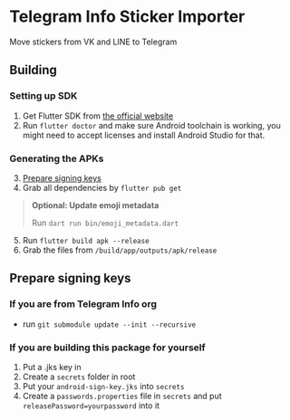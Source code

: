 # Telegram Info Sticker Importer

Move stickers from VK and LINE to Telegram

## Building

### Setting up SDK

1. Get Flutter SDK from [the official website](https://flutter.dev/docs/get-started/install)
2. Run `flutter doctor` and make sure Android toolchain is working, you might need to accept licenses and install Android Studio for that.

### Generating the APKs

3. [Prepare signing keys](#prepare-signing-keys)
4. Grab all dependencies by `flutter pub get`

> **Optional: Update emoji metadata**
>
> Run `dart run bin/emoji_metadata.dart`

5. Run `flutter build apk --release`
6. Grab the files from `/build/app/outputs/apk/release`

## Prepare signing keys

### If you are from Telegram Info org

-   run `git submodule update --init --recursive`

### If you are building this package for yourself

1. Put a .jks key in
2. Create a `secrets` folder in root
3. Put your `android-sign-key.jks` into `secrets`
4. Create a `passwords.properties` file in `secrets` and put `releasePassword=yourpassword` into it
